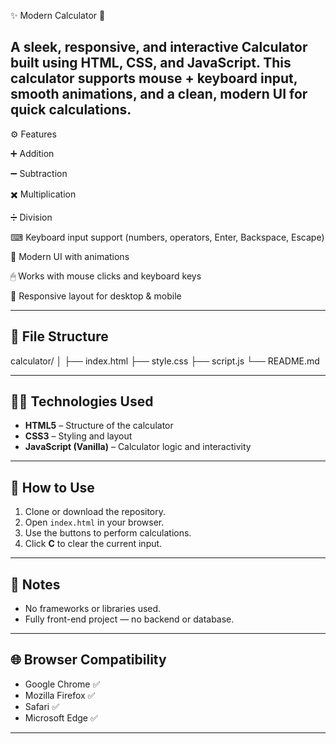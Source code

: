 ✨ Modern Calculator 🔢

A sleek, responsive, and interactive Calculator built using HTML, CSS, and JavaScript.
This calculator supports mouse + keyboard input, smooth animations, and a clean, modern UI for quick calculations.
---

⚙️ Features

➕ Addition

➖ Subtraction

✖️ Multiplication

➗ Division

⌨ Keyboard input support (numbers, operators, Enter, Backspace, Escape)

🎨 Modern UI with animations

🖱 Works with mouse clicks and keyboard keys

📱 Responsive layout for desktop & mobile

---

## 📁 File Structure

calculator/
│
├── index.html
├── style.css
├── script.js
└── README.md

---

## 🧑‍💻 Technologies Used

- **HTML5** – Structure of the calculator
- **CSS3** – Styling and layout
- **JavaScript (Vanilla)** – Calculator logic and interactivity

---

## 🔧 How to Use

1. Clone or download the repository.
2. Open `index.html` in your browser.
3. Use the buttons to perform calculations.
4. Click **C** to clear the current input.

---

## 📌 Notes

- No frameworks or libraries used.
- Fully front-end project — no backend or database.

---

## 🌐 Browser Compatibility

- Google Chrome ✅  
- Mozilla Firefox ✅  
- Safari ✅  
- Microsoft Edge ✅  

---
